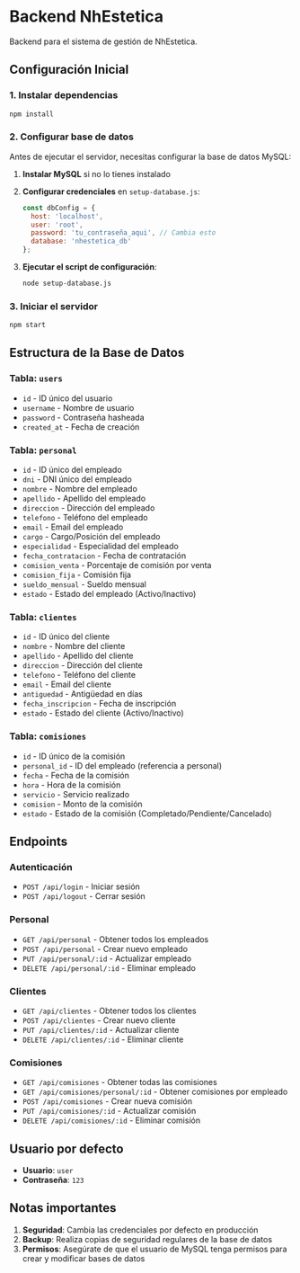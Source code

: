 # Backend NhEstetica

Backend para el sistema de gestión de NhEstetica.

## Configuración Inicial

### 1. Instalar dependencias
```bash
npm install
```

### 2. Configurar base de datos
Antes de ejecutar el servidor, necesitas configurar la base de datos MySQL:

1. **Instalar MySQL** si no lo tienes instalado
2. **Configurar credenciales** en `setup-database.js`:
   ```javascript
   const dbConfig = {
     host: 'localhost',
     user: 'root',
     password: 'tu_contraseña_aqui', // Cambia esto
     database: 'nhestetica_db'
   };
   ```

3. **Ejecutar el script de configuración**:
   ```bash
   node setup-database.js
   ```

### 3. Iniciar el servidor
```bash
npm start
```

## Estructura de la Base de Datos

### Tabla: `users`
- `id` - ID único del usuario
- `username` - Nombre de usuario
- `password` - Contraseña hasheada
- `created_at` - Fecha de creación

### Tabla: `personal`
- `id` - ID único del empleado
- `dni` - DNI único del empleado
- `nombre` - Nombre del empleado
- `apellido` - Apellido del empleado
- `direccion` - Dirección del empleado
- `telefono` - Teléfono del empleado
- `email` - Email del empleado
- `cargo` - Cargo/Posición del empleado
- `especialidad` - Especialidad del empleado
- `fecha_contratacion` - Fecha de contratación
- `comision_venta` - Porcentaje de comisión por venta
- `comision_fija` - Comisión fija
- `sueldo_mensual` - Sueldo mensual
- `estado` - Estado del empleado (Activo/Inactivo)

### Tabla: `clientes`
- `id` - ID único del cliente
- `nombre` - Nombre del cliente
- `apellido` - Apellido del cliente
- `direccion` - Dirección del cliente
- `telefono` - Teléfono del cliente
- `email` - Email del cliente
- `antiguedad` - Antigüedad en días
- `fecha_inscripcion` - Fecha de inscripción
- `estado` - Estado del cliente (Activo/Inactivo)

### Tabla: `comisiones`
- `id` - ID único de la comisión
- `personal_id` - ID del empleado (referencia a personal)
- `fecha` - Fecha de la comisión
- `hora` - Hora de la comisión
- `servicio` - Servicio realizado
- `comision` - Monto de la comisión
- `estado` - Estado de la comisión (Completado/Pendiente/Cancelado)

## Endpoints

### Autenticación
- `POST /api/login` - Iniciar sesión
- `POST /api/logout` - Cerrar sesión

### Personal
- `GET /api/personal` - Obtener todos los empleados
- `POST /api/personal` - Crear nuevo empleado
- `PUT /api/personal/:id` - Actualizar empleado
- `DELETE /api/personal/:id` - Eliminar empleado

### Clientes
- `GET /api/clientes` - Obtener todos los clientes
- `POST /api/clientes` - Crear nuevo cliente
- `PUT /api/clientes/:id` - Actualizar cliente
- `DELETE /api/clientes/:id` - Eliminar cliente

### Comisiones
- `GET /api/comisiones` - Obtener todas las comisiones
- `GET /api/comisiones/personal/:id` - Obtener comisiones por empleado
- `POST /api/comisiones` - Crear nueva comisión
- `PUT /api/comisiones/:id` - Actualizar comisión
- `DELETE /api/comisiones/:id` - Eliminar comisión

## Usuario por defecto
- **Usuario**: `user`
- **Contraseña**: `123`

## Notas importantes

1. **Seguridad**: Cambia las credenciales por defecto en producción
2. **Backup**: Realiza copias de seguridad regulares de la base de datos
3. **Permisos**: Asegúrate de que el usuario de MySQL tenga permisos para crear y modificar bases de datos 